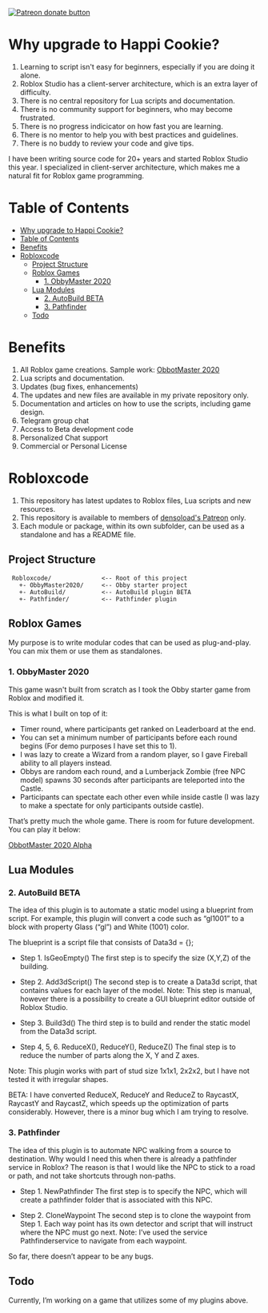 <span class="badge-patreon"><a href="https://patreon.com/densoload" title="Donate to this project using Patreon"><img src="https://img.shields.io/badge/patreon-donate-yellow.svg" alt="Patreon donate button" /></a></span>

# Why upgrade to Happi Cookie?

1. Learning to script isn't easy for beginners, especially if you are doing it alone.
2. Roblox Studio has a client-server architecture, which is an extra layer of difficulty.
3. There is no central repository for Lua scripts and documentation.
4. There is no community support for beginners, who may become frustrated.
5. There is no progress indicicator on how fast you are learning.
6. There is no mentor to help you with best practices and guidelines.
7. There is no buddy to review your code and give tips.

I have been writing source code for 20+ years and started Roblox Studio this year. I specialized in client-server architecture, which makes me a natural fit for Roblox game programming.

# Table of Contents
- [Why upgrade to Happi Cookie?](#why-upgrade-to-happi-cookie)
- [Table of Contents](#table-of-contents)
- [Benefits](#benefits)
- [Robloxcode](#robloxcode)
  - [Project Structure](#project-structure)
  - [Roblox Games](#roblox-games)
    - [1. ObbyMaster 2020](#1-obbymaster-2020)
  - [Lua Modules](#lua-modules)
    - [2. AutoBuild BETA](#2-autobuild-beta)
    - [3. Pathfinder](#3-pathfinder)
  - [Todo](#todo)

# Benefits

1. All Roblox game creations. Sample work: [ObbotMaster 2020](#1-obbymaster-2020)
2. Lua scripts and documentation.
3. Updates (bug fixes, enhancements)
4. The updates and new files are available in my private repository only.
5. Documentation and articles on how to use the scripts, including game design.
6. Telegram group chat
7. Access to Beta development code
8. Personalized Chat support
9. Commercial or Personal License

# Robloxcode

1. This repository has latest updates to Roblox files, Lua scripts and new resources.
1. This repository is available to members of [densoload's Patreon](https://www.patreon.com/densoload?fan_landing=true) only.
1. Each module or package, within its own subfolder, can be used as a standalone and has a README file.

## Project Structure

     Robloxcode/              <-- Root of this project
       +- ObbyMaster2020/     <-- Obby starter project
       +- AutoBuild/          <-- AutoBuild plugin BETA
       +- Pathfinder/         <-- Pathfinder plugin


## Roblox Games

My purpose is to write modular codes that can be used as plug-and-play. You can mix them or use them as standalones.

### 1. ObbyMaster 2020

This game wasn't built from scratch as I took the Obby starter game from Roblox and modified it.

This is what I built on top of it:
* Timer round, where participants get ranked on Leaderboard at the end.
* You can set a minimum number of participants before each round begins (For demo purposes I have set this to 1).
* I was lazy to create a Wizard from a random player, so I gave Fireball ability to all players instead.
* Obbys are random each round, and a Lumberjack Zombie (free NPC model) spawns 30 seconds after participants are teleported into the Castle.
* Participants can spectate each other even while inside castle (I was lazy to make a spectate for only participants outside castle).

That’s pretty much the whole game. There is room for future development. You can play it below:

[ObbotMaster 2020 Alpha](https://yourls.fxgit.work/b002)

## Lua Modules

### 2. AutoBuild BETA

The idea of this plugin is to automate a static model using a blueprint from script.
For example, this plugin will convert a code such as “gl1001” to a block with property Glass (“gl”) and White (1001) color.

The blueprint is a script file that consists of Data3d = {};

* Step 1. IsGeoEmpty()
The first step is to specify the size (X,Y,Z) of the building.

* Step 2. Add3dScript()
The second step is to create a Data3d script, that contains values for each layer of the model.
Note: This step is manual, however there is a possibility to create a GUI blueprint editor outside of Roblox Studio.

* Step 3. Build3d()
The third step is to build and render the static model from the Data3d script.

* Step 4, 5, 6. ReduceX(), ReduceY(), ReduceZ()
The final step is to reduce the number of parts along the X, Y and Z axes.

Note: This plugin works with part of stud size 1x1x1, 2x2x2, but I have not tested it with irregular shapes.

BETA: I have converted ReduceX, ReduceY and ReduceZ to RaycastX, RaycastY and RaycastZ, which speeds up the optimization of parts considerably. However, there is a minor bug which I am trying to resolve.

### 3. Pathfinder

The idea of this plugin is to automate NPC walking from a source to destination. Why would I need this when there is already a pathfinder service in Roblox? The reason is that I would like the NPC to stick to a road or path, and not take shortcuts through non-paths.

* Step 1. NewPathfinder
The first step is to specify the NPC, which will create a pathfinder folder that is associated with this NPC.

* Step 2. CloneWaypoint
The second step is to clone the waypoint from Step 1. Each way point has its own detector and script that will instruct where the NPC must go next.
Note: I’ve used the service Pathfinderservice to navigate from each waypoint.

So far, there doesn’t appear to be any bugs.

## Todo

Currently, I’m working on a game that utilizes some of my plugins above.